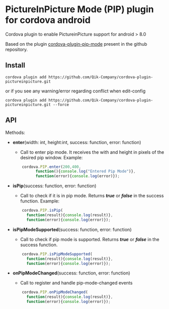 # PictureInPicture Mode (PIP) plugin for cordova android
Cordova plugin to enable PictureinPicture support for android > 8.0

Based on the plugin [cordova-plugin-pip-mode](https://github.com/efoxbr/cordova-plugin-pip-mode) present in the github repository. 

## Install
```
cordova plugin add https://github.com/Qik-Company/cordova-plugin-pictureinpicture.git
```

or if you see any warning/error regarding conflict when edit-config
```
cordova plugin add https://github.com/Qik-Company/cordova-plugin-pictureinpicture.git --force
```




## API

Methods:
* **enter**(width: int, height:int, success: function, error: function)
    * Call to enter pip mode. It receives the with and height in pixels of the desired pip window. Example: 
    ```javascript
        cordova.PIP.enter(200,400,
              function(){console.log("Entered Pip Mode")},
              function(error){console.log(error)});
    ```
    
* **isPip**(success: function, error: function)
    * Call to check if it is in pip mode. Returns **_true_** or **_false_** in the success function.
    Example: 
    ```javascript
        cordova.PIP.isPip(
          function(result){console.log(result)},
          function(error){console.log(error)});
    ```
    
* **isPipModeSupported**(success: function, error: function)
    * Call to check if pip mode is supported. Returns **_true_** or **_false_** in the success function.
    ```javascript
        cordova.PIP.isPipModeSupported(
          function(result){console.log(result)},
          function(error){console.log(error)});
    ```
    
* **onPipModeChanged**(success: function, error: function)
    * Call to register and handle pip-mode-changed events
    ```javascript
        cordova.PIP.onPipModeChanged(
          function(result){console.log(result)},
          function(error){console.log(error)});
    ```
